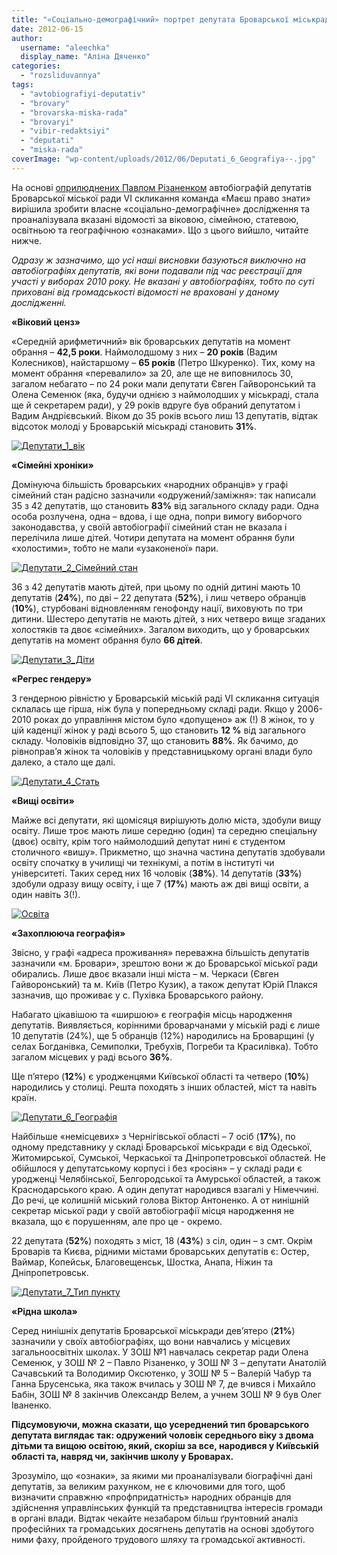 ```yaml
---
title: "«Соціально-демографічний» портрет депутата Броварської міськради"
date: 2012-06-15
author: 
  username: "aleechka"
  display_name: "Аліна Дяченко"
categories: 
  - "rozsliduvannya"
tags: 
  - "avtobiografiyi-deputativ"
  - "brovary"
  - "brovarska-miska-rada"
  - "brovaryi"
  - "vibir-redaktsiyi"
  - "deputati"
  - "miska-rada"
coverImage: "wp-content/uploads/2012/06/Deputati_6_Geografiya--.jpg"
---
```


На основі [оприлюднених Павлом Різаненком](http://rizanenko.org/vyborets-maje-pravo-znaty%e2%80%a6.html) автобіографій депутатів Броварської міської ради VI скликання команда «Маєш право знати» вирішила зробити власне «соціально-демографічне» дослідження та проаналізувала вказані відомості за віковою, сімейною, статевою, освітньою та географічною «ознаками». Що з цього вийшло, читайте нижче.

_Одразу ж зазначимо, що усі наші висновки базуються виключно на автобіографіях депутатів, які вони подавали під час реєстрації для участі у виборах 2010 року. Не вказані у автобіографіях, тобто по суті приховані від громадськості відомості не враховані у даному дослідженні._

**«Віковий ценз»**

«Середній арифметичний» вік броварських депутатів на момент обрання – **42,5 роки**. Наймолодшому з них – **20 років** (Вадим Колесников), найстаршому – **65 років** (Петро Шкуренко). Тих, кому на момент обрання «перевалило» за 20, але ще не виповнилось 30, загалом небагато – по 24 роки мали депутати Євген Гайворонський та Олена Семенюк (яка, будучи однією з наймолодших у міськраді, стала ще й секретарем ради), у 29 років вдруге був обраний депутатом і Вадим Андрієвський. Віком до 35 років всього лиш 13 депутатів, відтак відсоток молоді у Броварській міськраді становить **31%**.

[![](https://mpz.brovary.org/wp-content/uploads/2012/06/Deputati_1_vik1.jpg "Депутати_1_вік")](https://mpz.brovary.org/wp-content/uploads/2012/06/Deputati_1_vik1.jpg)

**«Сімейні хроніки»**

Домінуюча більшість броварських «народних обранців» у графі сімейний стан радісно зазначили «одружений/заміжня»: так написали 35 з 42 депутатів, що становить **83%** від загального складу ради. Одна особа розлучена, одна – вдова, і ще одна, попри вимогу виборчого законодавства, у своїй автобіографії сімейний стан не вказала і перелічила лише дітей. Чотири депутата на момент обрання були «холостими», тобто не мали «узаконеної» пари.

[![](https://mpz.brovary.org/wp-content/uploads/2012/06/Deputati_2_Simeyniy-stan.jpg "Депутати_2_Сімейний стан")](https://mpz.brovary.org/wp-content/uploads/2012/06/Deputati_2_Simeyniy-stan.jpg)

36 з 42 депутатів мають дітей, при цьому по одній дитині мають 10 депутатів (**24%**), по дві – 22 депутата (**52%**), і лиш четверо обранців (**10%**), стурбовані відновленням генофонду нації, виховують по три дитини. Шестеро депутатів не мають дітей, з них четверо вище згаданих холостяків та двоє «сімейних». Загалом виходить, що у броварських депутатів на момент обрання було **66 дітей**.

[![](https://mpz.brovary.org/wp-content/uploads/2012/06/Deputati_3_Diti.jpg "Депутати_3_Діти")](https://mpz.brovary.org/wp-content/uploads/2012/06/Deputati_3_Diti.jpg)

**«Регрес гендеру»**

З гендерною рівністю у Броварській міській раді VI скликання ситуація склалась ще гірша, ніж була у попередньому складі ради. Якщо у 2006-2010 роках до управління містом було «допущено» аж (!) 8 жінок, то у цій каденції жінок у раді всього 5, що становить **12 %** від загального складу. Чоловіків відповідно 37, що становить **88%**. Як бачимо, до рівноправ’я жінок та чоловіків у представницькому органі влади було далеко, а стало ще далі.

[![](https://mpz.brovary.org/wp-content/uploads/2012/06/Deputati_4_Stat.jpg "Депутати_4_Стать")](https://mpz.brovary.org/wp-content/uploads/2012/06/Deputati_4_Stat.jpg)

**«Вищі освіти»**

Майже всі депутати, які щомісяця вирішують долю міста, здобули вищу освіту. Лише троє мають лише середню (один) та середню спеціальну (двоє) освіту, крім того наймолодший депутат нині є студентом столичного «вишу». Прикметно, що значна частина депутатів здобували освіту спочатку в училищі чи технікумі, а потім в інституті чи університеті. Таких серед них 16 чоловік (**38%**). 14 депутатів (**33%**) здобули одразу вищу освіту, і ще 7 (**17%**) мають аж дві вищі освіти, а один навіть 3(!).

[![](https://mpz.brovary.org/wp-content/uploads/2012/06/osvita.jpg "Освіта")](https://mpz.brovary.org/wp-content/uploads/2012/06/osvita.jpg)

**«Захоплююча географія»**

Звісно, у графі «адреса проживання» переважна більшість депутатів зазначили «м. Бровари», зрештою вони ж до Броварської міської ради обирались. Лише двоє вказали інші міста – м. Черкаси (Євген Гайворонський) та м. Київ (Петро Кузик), а також депутат Юрій Плакся зазначив, що проживає у с. Пухівка Броварського району.

Набагато цікавішою та «ширшою» є географія місць народження депутатів. Виявляється, корінними броварчанами у міській раді є лише 10 депутатів (24%), ще 5 обранців (12%) народились на Броварщині (у селах Богданівка, Семиполки, Требухів, Погреби та Красилівка). Тобто загалом місцевих у раді всього **36%**.

Ще п’ятеро (**12%**) є уродженцями Київської області та четверо (**10%**) народились у столиці. Решта походять з інших областей, міст та навіть країн.

[![](https://mpz.brovary.org/wp-content/uploads/2012/06/Deputati_6_Geografiya.jpg "Депутати_6_Географія")](https://mpz.brovary.org/wp-content/uploads/2012/06/Deputati_6_Geografiya.jpg)

Найбільше «немісцевих» з Чернігівської області – 7 осіб (**17%**), по одному представнику у складі Броварської міськради є від Одеської, Житомирської, Сумської, Черкаської та Дніпропетровської областей. Не обійшлося у депутатському корпусі і без «росіян» – у складі ради є уродженці Челябінської, Белгородської та Амурської областей, а також Краснодарського краю. А один депутат народився взагалі у Німеччині. До речі, це колишній міський голова Віктор Антоненко. А от нинішній секретар міської ради у своїй автобіографії місця народження не вказала, що є порушенням, але про це - окремо.

22 депутата (**52%**) походять з міст, 18 (**43%**) з сіл, один – з смт. Окрім Броварів та Києва, рідними містами броварських депутатів є: Остер, Ваймар, Копейськ, Благовещенськ, Шостка, Анапа, Ніжин та Дніпропетровськ.

[![](https://mpz.brovary.org/wp-content/uploads/2012/06/Deputati_7_Tip-punktu.jpg "Депутати_7_Тип пункту")](https://mpz.brovary.org/wp-content/uploads/2012/06/Deputati_7_Tip-punktu.jpg)

**«Рідна школа»**

Серед нинішніх депутатів Броварської міськради дев’ятеро (**21%**) зазначили у своїх автобіографіях, що вони навчались у місцевих загальноосвітніх школах. У ЗОШ №1 навчалась секретар ради Олена Семенюк, у ЗОШ № 2 – Павло Різаненко, у ЗОШ № 3 – депутати Анатолій Сачавський та Володимир Оксютенко, у ЗОШ № 5 – Валерій Чабур та Ганна Брусенська, яка також вчилась у ЗОШ № 7, де вчився і Михайло Бабін, ЗОШ № 8 закінчив Олександр Велем, а учнем ЗОШ № 9 був Олег Іваненко.

**Підсумовуючи, можна сказати, що усереднений тип броварського депутата виглядає так: одружений чоловік середнього віку з двома дітьми та вищою освітою, який, скоріш за все, народився у Київській області та, навряд чи, закінчив школу у Броварах.**

Зрозуміло, що «ознаки», за якими ми проаналізували біографічні дані депутатів, за великим рахунком, не є ключовими для того, щоб визначити справжню «профпридатність» народних обранців для здійснення управлінських функцій та представництва інтересів громади в органі влади. Відтак чекайте незабаром більш ґрунтовний аналіз професійних та громадських досягнень депутатів на основі здобутого ними фаху, пройденого трудового шляху та громадської активності.
